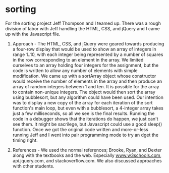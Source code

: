 sorting
=======

For the sorting project Jeff Thompson and I teamed up. There was a rough division of labor with Jeff handling the HTML, CSS, and jQuery and I came up with the
Javascript file.

1. Approach - The HTML, CSS, and jQuery were geared towards producing a four-row display that would be used to show an array of integers in range 1..10, with each integer being represented by a number of squares in the row corresponding to an element in the array. We limited ourselves to an array holding four integers for the assignment, but the code is written to allow any number of elements with simple modification. We came up with a sortArray object whose constructor would receive the number of elements in the array and then produce an array of random integers between 1 and ten. It is possible for the array to contain non-unique integers. The object would then sort the array using bubblesort, but any algorithm could have been used. Our intention was to display a new copy of the array for each iteration of the sort function's main loop, but even with a bubblesort, a 4-integer array takes just a few milliseconds, so all we see is the final results. Running the code in a debugger shows that the iterations do happen, we just can't see them. It might be sacrilege, but Javascript could use a good sleep() function. Once we got the original code written and more-or-less running Jeff and I went into pair programming mode to try an dget the timing right.

2. References - We used the normal references; Brooke, Ryan, and Dexter along with the textbooks and the web. Especially www.w3schools.com, api.jquery.com, and stackoverflow.com. We also discussed approaches with other students.

